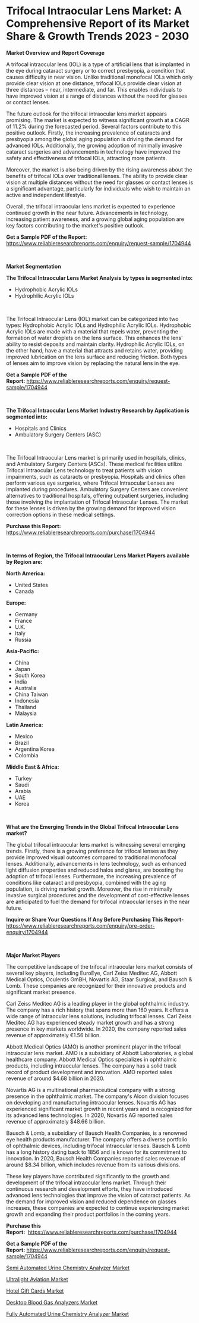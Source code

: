 <p><h1>Trifocal Intraocular Lens Market: A Comprehensive Report of its Market Share & Growth Trends 2023 - 2030</h1></p><p><strong>Market Overview and Report Coverage</strong></p>
<p><p>A trifocal intraocular lens (IOL) is a type of artificial lens that is implanted in the eye during cataract surgery or to correct presbyopia, a condition that causes difficulty in near vision. Unlike traditional monofocal IOLs which only provide clear vision at one distance, trifocal IOLs provide clear vision at three distances – near, intermediate, and far. This enables individuals to have improved vision at a range of distances without the need for glasses or contact lenses.</p><p>The future outlook for the trifocal intraocular lens market appears promising. The market is expected to witness significant growth at a CAGR of 11.2% during the forecasted period. Several factors contribute to this positive outlook. Firstly, the increasing prevalence of cataracts and presbyopia among the global aging population is driving the demand for advanced IOLs. Additionally, the growing adoption of minimally invasive cataract surgeries and advancements in technology have improved the safety and effectiveness of trifocal IOLs, attracting more patients.</p><p>Moreover, the market is also being driven by the rising awareness about the benefits of trifocal IOLs over traditional lenses. The ability to provide clear vision at multiple distances without the need for glasses or contact lenses is a significant advantage, particularly for individuals who wish to maintain an active and independent lifestyle.</p><p>Overall, the trifocal intraocular lens market is expected to experience continued growth in the near future. Advancements in technology, increasing patient awareness, and a growing global aging population are key factors contributing to the market's positive outlook.</p></p>
<p><strong>Get a Sample PDF of the Report:</strong> <a href="https://www.reliableresearchreports.com/enquiry/request-sample/1704944">https://www.reliableresearchreports.com/enquiry/request-sample/1704944</a></p>
<p>&nbsp;</p>
<p><strong>Market Segmentation</strong></p>
<p><strong>The Trifocal Intraocular Lens Market Analysis by types is segmented into:</strong></p>
<p><ul><li>Hydrophobic Acrylic IOLs</li><li>Hydrophilic Acrylic IOLs</li></ul></p>
<p>&nbsp;</p>
<p><p>The Trifocal Intraocular Lens (IOL) market can be categorized into two types: Hydrophobic Acrylic IOLs and Hydrophilic Acrylic IOLs. Hydrophobic Acrylic IOLs are made with a material that repels water, preventing the formation of water droplets on the lens surface. This enhances the lens' ability to resist deposits and maintain clarity. Hydrophilic Acrylic IOLs, on the other hand, have a material that attracts and retains water, providing improved lubrication on the lens surface and reducing friction. Both types of lenses aim to improve vision by replacing the natural lens in the eye.</p></p>
<p><strong>Get a Sample PDF of the Report:</strong>&nbsp;<a href="https://www.reliableresearchreports.com/enquiry/request-sample/1704944">https://www.reliableresearchreports.com/enquiry/request-sample/1704944</a></p>
<p>&nbsp;</p>
<p><strong>The Trifocal Intraocular Lens Market Industry Research by Application is segmented into:</strong></p>
<p><ul><li>Hospitals and Clinics</li><li>Ambulatory Surgery Centers (ASC)</li></ul></p>
<p>&nbsp;</p>
<p><p>The Trifocal Intraocular Lens market is primarily used in hospitals, clinics, and Ambulatory Surgery Centers (ASCs). These medical facilities utilize Trifocal Intraocular Lens technology to treat patients with vision impairments, such as cataracts or presbyopia. Hospitals and clinics often perform various eye surgeries, where Trifocal Intraocular Lenses are implanted during procedures. Ambulatory Surgery Centers are convenient alternatives to traditional hospitals, offering outpatient surgeries, including those involving the implantation of Trifocal Intraocular Lenses. The market for these lenses is driven by the growing demand for improved vision correction options in these medical settings.</p></p>
<p><strong>Purchase this Report:</strong>&nbsp; <a href="https://www.reliableresearchreports.com/purchase/1704944">https://www.reliableresearchreports.com/purchase/1704944</a></p>
<p>&nbsp;</p>
<p><strong>In terms of Region, the Trifocal Intraocular Lens Market Players available by Region are:</strong></p>
<p>
    <p> <strong> North America: </strong>
        <ul>
            <li>United States</li>
            <li>Canada</li>
        </ul>
        </p> 
    <p> <strong> Europe: </strong>
        <ul>
            <li>Germany</li>
            <li>France</li>
            <li>U.K.</li>
            <li>Italy</li>
            <li>Russia</li>
        </ul>
        </p> 
    <p> <strong> Asia-Pacific: </strong>
        <ul>
            <li>China</li>
            <li>Japan</li>
            <li>South Korea</li>
            <li>India</li>
            <li>Australia</li>
            <li>China Taiwan</li>
            <li>Indonesia</li>
            <li>Thailand</li>
            <li>Malaysia</li>
        </ul>
        </p> 
    <p> <strong> Latin America: </strong>
        <ul>
            <li>Mexico</li>
            <li>Brazil</li>
            <li>Argentina Korea</li>
            <li>Colombia</li>
        </ul>
        </p> 
    <p> <strong> Middle East & Africa: </strong>
        <ul>
            <li>Turkey</li>
            <li>Saudi</li>
            <li>Arabia</li>
            <li>UAE</li>
            <li>Korea</li>
        </ul>
    </p>
    </p>
<p>&nbsp;</p>
<p><strong>What are the Emerging Trends in the Global Trifocal Intraocular Lens market?</strong></p>
<p><p>The global trifocal intraocular lens market is witnessing several emerging trends. Firstly, there is a growing preference for trifocal lenses as they provide improved visual outcomes compared to traditional monofocal lenses. Additionally, advancements in lens technology, such as enhanced light diffusion properties and reduced halos and glares, are boosting the adoption of trifocal lenses. Furthermore, the increasing prevalence of conditions like cataract and presbyopia, combined with the aging population, is driving market growth. Moreover, the rise in minimally invasive surgical procedures and the development of cost-effective lenses are anticipated to fuel the demand for trifocal intraocular lenses in the near future.</p></p>
<p><strong>Inquire or Share Your Questions If Any Before Purchasing This Report</strong>- <a href="https://www.reliableresearchreports.com/enquiry/pre-order-enquiry/1704944">https://www.reliableresearchreports.com/enquiry/pre-order-enquiry/1704944</a></p>
<p>&nbsp;</p>
<p><strong>Major Market Players</strong></p>
<p><p>The competitive landscape of the trifocal intraocular lens market consists of several key players, including EuroEye, Carl Zeiss Meditec AG, Abbott Medical Optics, Oculentis GmBH, Novartis AG, Staar Surgical, and Bausch & Lomb. These companies are recognized for their innovative products and significant market presence.</p><p>Carl Zeiss Meditec AG is a leading player in the global ophthalmic industry. The company has a rich history that spans more than 160 years. It offers a wide range of intraocular lens solutions, including trifocal lenses. Carl Zeiss Meditec AG has experienced steady market growth and has a strong presence in key markets worldwide. In 2020, the company reported sales revenue of approximately €1.56 billion.</p><p>Abbott Medical Optics (AMO) is another prominent player in the trifocal intraocular lens market. AMO is a subsidiary of Abbott Laboratories, a global healthcare company. Abbott Medical Optics specializes in ophthalmic products, including intraocular lenses. The company has a solid track record of product development and innovation. AMO reported sales revenue of around $4.68 billion in 2020.</p><p>Novartis AG is a multinational pharmaceutical company with a strong presence in the ophthalmic market. The company's Alcon division focuses on developing and manufacturing intraocular lenses. Novartis AG has experienced significant market growth in recent years and is recognized for its advanced lens technologies. In 2020, Novartis AG reported sales revenue of approximately $48.66 billion.</p><p>Bausch & Lomb, a subsidiary of Bausch Health Companies, is a renowned eye health products manufacturer. The company offers a diverse portfolio of ophthalmic devices, including trifocal intraocular lenses. Bausch & Lomb has a long history dating back to 1856 and is known for its commitment to innovation. In 2020, Bausch Health Companies reported sales revenue of around $8.34 billion, which includes revenue from its various divisions.</p><p>These key players have contributed significantly to the growth and development of the trifocal intraocular lens market. Through their continuous research and development efforts, they have introduced advanced lens technologies that improve the vision of cataract patients. As the demand for improved vision and reduced dependence on glasses increases, these companies are expected to continue experiencing market growth and expanding their product portfolios in the coming years.</p></p>
<p><strong>Purchase this Report:</strong>&nbsp;&nbsp;<a href="https://www.reliableresearchreports.com/purchase/1704944">https://www.reliableresearchreports.com/purchase/1704944</a></p>
<p></p>
<p><strong>Get a Sample PDF of the Report:</strong>&nbsp;<a href="https://www.reliableresearchreports.com/enquiry/request-sample/1704944">https://www.reliableresearchreports.com/enquiry/request-sample/1704944</a></p>
<p><p><a href="https://www.linkedin.com/pulse/semi-automated-urine-chemistry-analyzer-market-size-growth-bptpc/">Semi Automated Urine Chemistry Analyzer Market</a></p><p><a href="https://medium.com/@hesterorn1944/ultralight-aviation-market-insight-market-trends-growth-forecasted-from-2023-to-2030-8d87efd9c218">Ultralight Aviation Market</a></p><p><a href="https://medium.com/@eliasmann73/hotel-gift-cards-market-insight-market-trends-growth-forecasted-from-2023-to-2030-ee85c3f8a46c">Hotel Gift Cards Market</a></p><p><a href="https://www.linkedin.com/pulse/desktop-blood-gas-analyzers-market-share-amp-new-trends-rigfc/">Desktop Blood Gas Analyzers Market</a></p><p><a href="https://www.linkedin.com/pulse/fully-automated-urine-chemistry-analyzer-market-size-share-uujzc/">Fully Automated Urine Chemistry Analyzer Market</a></p></p>